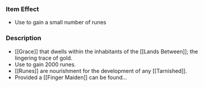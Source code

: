 ### Item Effect
- Use to gain a small number of runes
### Description
- [[Grace]] that dwells within the inhabitants of the [[Lands Between]]; the lingering trace of gold.
- Use to gain 2000 runes.
- [[Runes]] are nourishment for the development of any [[Tarnished]].
- Provided a [[Finger Maiden]] can be found...